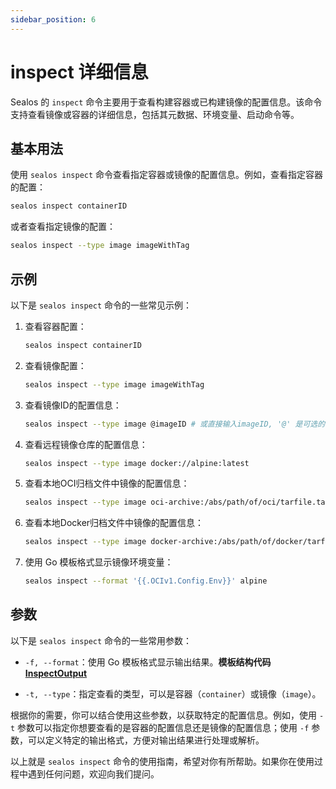 ```yaml
---
sidebar_position: 6
---
```


# inspect 详细信息

Sealos 的 `inspect` 命令主要用于查看构建容器或已构建镜像的配置信息。该命令支持查看镜像或容器的详细信息，包括其元数据、环境变量、启动命令等。

## 基本用法

使用 `sealos inspect` 命令查看指定容器或镜像的配置信息。例如，查看指定容器的配置：

```bash
sealos inspect containerID
```

或者查看指定镜像的配置：

```bash
sealos inspect --type image imageWithTag
```

## 示例

以下是 `sealos inspect` 命令的一些常见示例：

1. 查看容器配置：

    ```bash
    sealos inspect containerID
    ```

2. 查看镜像配置：

    ```bash
    sealos inspect --type image imageWithTag
    ```
    
3. 查看镜像ID的配置信息：

    ```bash
    sealos inspect --type image @imageID # 或直接输入imageID, '@' 是可选的
    ```

4. 查看远程镜像仓库的配置信息：

    ```bash
    sealos inspect --type image docker://alpine:latest
    ```
    
5. 查看本地OCI归档文件中镜像的配置信息：

    ```bash
    sealos inspect --type image oci-archive:/abs/path/of/oci/tarfile.tar
    ```

6. 查看本地Docker归档文件中镜像的配置信息：

    ```bash
    sealos inspect --type image docker-archive:/abs/path/of/docker/tarfile.tar
    ```

7. 使用 Go 模板格式显示镜像环境变量：

    ```bash
    sealos inspect --format '{{.OCIv1.Config.Env}}' alpine
    ```

## 参数

以下是 `sealos inspect` 命令的一些常用参数：

- `-f, --format`：使用 Go 模板格式显示输出结果。**模板结构代码[InspectOutput](https://github.com/nebstudio/sealos/blob/f8a17787822714c5fdf21f2a75cc86fadb88adfa/pkg/buildah/inspect.go#L189)**

- `-t, --type`：指定查看的类型，可以是容器（`container`）或镜像（`image`）。

根据你的需要，你可以结合使用这些参数，以获取特定的配置信息。例如，使用 `-t` 参数可以指定你想要查看的是容器的配置信息还是镜像的配置信息；使用 `-f` 参数，可以定义特定的输出格式，方便对输出结果进行处理或解析。

以上就是 `sealos inspect` 命令的使用指南，希望对你有所帮助。如果你在使用过程中遇到任何问题，欢迎向我们提问。
